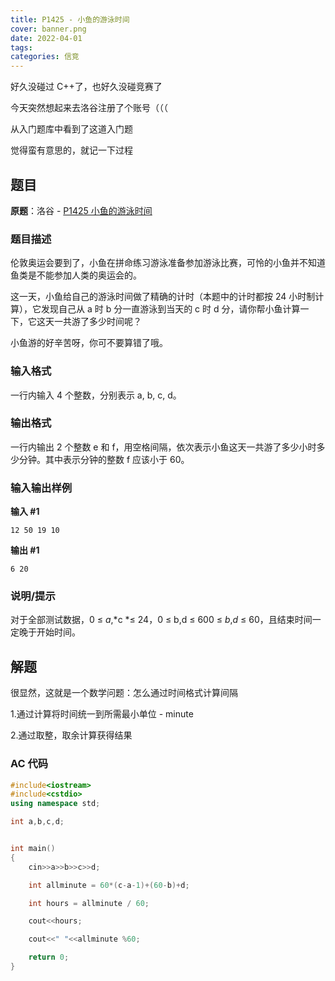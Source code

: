 ```yaml
---
title: P1425 - 小鱼的游泳时间
cover: banner.png
date: 2022-04-01
tags:
categories: 信竞
---
```


好久没碰过 C++了，也好久没碰竞赛了

今天突然想起来去洛谷注册了个账号（（（

从入门题库中看到了这道入门题

觉得蛮有意思的，就记一下过程

## 题目

**原题**：洛谷 - [P1425 小鱼的游泳时间](https://www.luogu.com.cn/problem/P1425)

### 题目描述

伦敦奥运会要到了，小鱼在拼命练习游泳准备参加游泳比赛，可怜的小鱼并不知道鱼类是不能参加人类的奥运会的。

这一天，小鱼给自己的游泳时间做了精确的计时（本题中的计时都按 24 小时制计算），它发现自己从 a 时 b 分一直游泳到当天的 c 时 d 分，请你帮小鱼计算一下，它这天一共游了多少时间呢？

小鱼游的好辛苦呀，你可不要算错了哦。

### 输入格式

一行内输入 4 个整数，分别表示 a, b, c, d。

### 输出格式

一行内输出 2 个整数 e 和 f，用空格间隔，依次表示小鱼这天一共游了多少小时多少分钟。其中表示分钟的整数 f 应该小于 60。

### 输入输出样例

**输入 #1**

```
12 50 19 10
```

**输出 #1**

```
6 20
```

### 说明/提示

对于全部测试数据，0 ≤ _a_,*c *≤ 24，0 ≤ b,d ≤ 600 ≤ _b_,_d_ ≤ 60，且结束时间一定晚于开始时间。

## 解题

很显然，这就是一个数学问题：怎么通过时间格式计算间隔

1.通过计算将时间统一到所需最小单位 - minute

2.通过取整，取余计算获得结果

### AC 代码

```c++
#include<iostream>
#include<cstdio>
using namespace std;

int a,b,c,d;


int main()
{
	cin>>a>>b>>c>>d;

	int allminute = 60*(c-a-1)+(60-b)+d;

	int hours = allminute / 60;

	cout<<hours;

	cout<<" "<<allminute %60;

	return 0;
}
```
